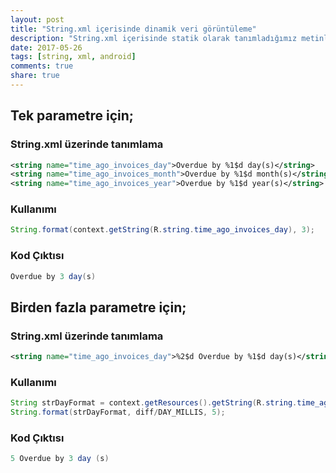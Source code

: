 ```yaml
---
layout: post
title: "String.xml içerisinde dinamik veri görüntüleme"
description: "String.xml içerisinde statik olarak tanımladığımız metinleri, dinamik olarak kullanımı."
date: 2017-05-26
tags: [string, xml, android]
comments: true
share: true
---
```


## Tek parametre için;

### String.xml üzerinde tanımlama

```xml
<string name="time_ago_invoices_day">Overdue by %1$d day(s)</string>
<string name="time_ago_invoices_month">Overdue by %1$d month(s)</string>
<string name="time_ago_invoices_year">Overdue by %1$d year(s)</string>
```

### Kullanımı

```java
String.format(context.getString(R.string.time_ago_invoices_day), 3);
```

### Kod Çıktısı

```java
Overdue by 3 day(s)
```

## Birden fazla parametre için;

### String.xml üzerinde tanımlama

```xml
<string name="time_ago_invoices_day">%2$d Overdue by %1$d day(s)</string>
```

### Kullanımı

```java
String strDayFormat = context.getResources().getString(R.string.time_ago_invoices_day);
String.format(strDayFormat, diff/DAY_MILLIS, 5);
```

### Kod Çıktısı

```java
5 Overdue by 3 day (s)
```
